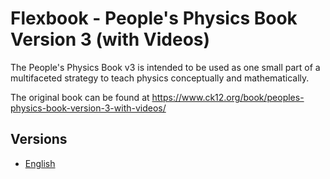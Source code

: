 # Flexbook - People's Physics Book Version 3 (with Videos)

The People's Physics Book v3 is intended to be used as one small part of a multifaceted strategy to teach physics conceptually and mathematically.

The original book can be found at https://www.ck12.org/book/peoples-physics-book-version-3-with-videos/

## Versions

* [English](https://liascript.github.io/course/?https://raw.githubusercontent.com/LiaBooks/Flexbook-Peoples-Physics-Book-Version-3/main/English/README.md)
